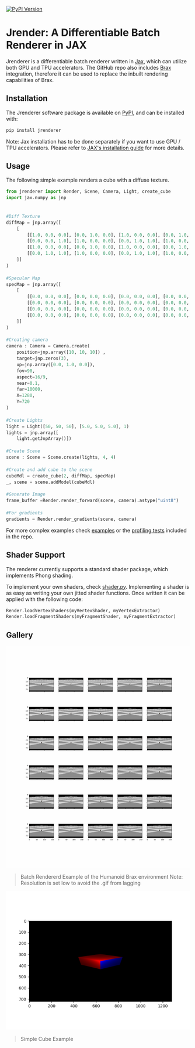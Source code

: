 [![PyPI Version](https://img.shields.io/pypi/v/jrenderer?logo=pypi)](https://pypi.org/project/jrenderer)


# Jrender: A Differentiable Batch Renderer in JAX

Jrenderer is a differentiable batch renderer written in [Jax](https://github.com/google/jax), which can utilize both GPU and TPU accelerators. The GitHub repo also includes [Brax](https://github.com/google/brax/) integration, therefore it can be used to replace the inbuilt rendering capabilities of Brax.

## Installation

The Jrenderer software package is available on [PyPI](https://pypi.org/project/jrenderer), and can be installed with: 

```bash
pip install jrenderer
```

Note: Jax installation has to be done separately if you want to use GPU / TPU accelerators. Please refer to [JAX's installation guide](https://github.com/google/jax#installation) for more details.

## Usage

The following simple example renders a cube with a diffuse texture.
```python
from jrenderer import Render, Scene, Camera, Light, create_cube
import jax.numpy as jnp


#Diff Texture
diffMap = jnp.array([
    [
        [[1.0, 0.0, 0.0], [0.0, 1.0, 0.0], [1.0, 0.0, 0.0], [0.0, 1.0, 0.0]],
        [[0.0, 0.0, 1.0], [1.0, 0.0, 0.0], [0.0, 1.0, 1.0], [1.0, 0.0, 0.0]],
        [[1.0, 0.0, 0.0], [0.0, 1.0, 0.0], [1.0, 0.0, 0.0], [0.0, 1.0, 0.0]],
        [[0.0, 1.0, 1.0], [1.0, 0.0, 0.0], [0.0, 1.0, 1.0], [1.0, 0.0, 0.0]]
    ]]
)

#Specular Map
specMap = jnp.array([
    [
        [[0.0, 0.0, 0.0], [0.0, 0.0, 0.0], [0.0, 0.0, 0.0], [0.0, 0.0, 0.0]],
        [[0.0, 0.0, 0.0], [0.0, 0.0, 0.0], [0.0, 0.0, 0.0], [0.0, 0.0, 0.0]],
        [[0.0, 0.0, 0.0], [0.0, 0.0, 0.0], [0.0, 0.0, 0.0], [0.0, 0.0, 0.0]],
        [[0.0, 0.0, 0.0], [0.0, 0.0, 0.0], [0.0, 0.0, 0.0], [0.0, 0.0, 0.0]]
    ]]
)

#Creating camera
camera : Camera = Camera.create(
    position=jnp.array([10, 10, 10]) ,
    target=jnp.zeros(3),
    up=jnp.array([0.0, 1.0, 0.0]),
    fov=90,
    aspect=16/9,
    near=0.1,
    far=10000,
    X=1280,
    Y=720
)

#Create Lights
light = Light([50, 50, 50], [5.0, 5.0, 5.0], 1)
lights = jnp.array([
    light.getJnpArray()])

#Create Scene
scene : Scene = Scene.create(lights, 4, 4)

#Create and add cube to the scene
cubeMdl = create_cube(2, diffMap, specMap) 
_, scene = scene.addModel(cubeMdl)

#Generate Image
frame_buffer =Render.render_forward(scene, camera).astype("uint8")

#For gradients
gradients = Render.render_gradients(scene, camera)
```

For more complex examples check [examples](examples) or the [profiling tests](profiling_tests) included in the repo.


## Shader Support

The renderer currently supports a standard shader package, which implements Phong shading.

To implement your own shaders, check [shader.py](jrenderer/shader.py). Implementing a shader is as easy as writing your own jitted shader functions. Once written it can be applied with the following code:
```python
Render.loadVertexShaders(myVertexShader, myVertexExtractor)
Render.loadFragmentShaders(myFragmentShader, myFragmentExtractor)
```

## Gallery
![Batch Rendererd Example of the Humanoid Brax environment](https://github.com/Zsombito/Jrender/blob/main/gallary/animation.gif)
> Batch Rendererd Example of the Humanoid Brax environment Note: Resolution is set low to avoid the .gif from lagging

![Simple Cube Example](https://github.com/Zsombito/Jrender/blob/main/gallary/cube.png)
> Simple Cube Example
